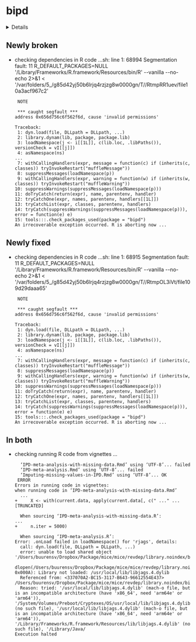 # bipd

<details>

* Version: 0.3
* GitHub: NA
* Source code: https://github.com/cran/bipd
* Date/Publication: 2022-06-05 16:10:05 UTC
* Number of recursive dependencies: 152

Run `revdepcheck::revdep_details(, "bipd")` for more info

</details>

## Newly broken

*   checking dependencies in R code ...sh: line 1: 68994 Segmentation fault: 11  R_DEFAULT_PACKAGES=NULL '/Library/Frameworks/R.framework/Resources/bin/R' --vanilla --no-echo 2>&1 < '/var/folders/5_/g85d42yj50b6lrjq4rzjzg8w0000gn/T//RtmpRR1uev/file10a3acf967c2'
    ```
     NOTE
    
     *** caught segfault ***
    address 0x656d756c6f562f6d, cause 'invalid permissions'
    
    Traceback:
     1: dyn.load(file, DLLpath = DLLpath, ...)
     2: library.dynam(lib, package, package.lib)
     3: loadNamespace(j <- i[[1L]], c(lib.loc, .libPaths()), versionCheck = vI[[j]])
     4: asNamespace(ns)
    ...
     7: withCallingHandlers(expr, message = function(c) if (inherits(c,     classes)) tryInvokeRestart("muffleMessage"))
     8: suppressMessages(loadNamespace(p))
     9: withCallingHandlers(expr, warning = function(w) if (inherits(w,     classes)) tryInvokeRestart("muffleWarning"))
    10: suppressWarnings(suppressMessages(loadNamespace(p)))
    11: doTryCatch(return(expr), name, parentenv, handler)
    12: tryCatchOne(expr, names, parentenv, handlers[[1L]])
    13: tryCatchList(expr, classes, parentenv, handlers)
    14: tryCatch(suppressWarnings(suppressMessages(loadNamespace(p))),     error = function(e) e)
    15: tools:::.check_packages_used(package = "bipd")
    An irrecoverable exception occurred. R is aborting now ...
    ```

## Newly fixed

*   checking dependencies in R code ...sh: line 1: 68915 Segmentation fault: 11  R_DEFAULT_PACKAGES=NULL '/Library/Frameworks/R.framework/Resources/bin/R' --vanilla --no-echo 2>&1 < '/var/folders/5_/g85d42yj50b6lrjq4rzjzg8w0000gn/T//RtmpOL3iVt/file109d29daaa65'
    ```
     NOTE
    
     *** caught segfault ***
    address 0x656d756c6f562f6d, cause 'invalid permissions'
    
    Traceback:
     1: dyn.load(file, DLLpath = DLLpath, ...)
     2: library.dynam(lib, package, package.lib)
     3: loadNamespace(j <- i[[1L]], c(lib.loc, .libPaths()), versionCheck = vI[[j]])
     4: asNamespace(ns)
    ...
     7: withCallingHandlers(expr, message = function(c) if (inherits(c,     classes)) tryInvokeRestart("muffleMessage"))
     8: suppressMessages(loadNamespace(p))
     9: withCallingHandlers(expr, warning = function(w) if (inherits(w,     classes)) tryInvokeRestart("muffleWarning"))
    10: suppressWarnings(suppressMessages(loadNamespace(p)))
    11: doTryCatch(return(expr), name, parentenv, handler)
    12: tryCatchOne(expr, names, parentenv, handlers[[1L]])
    13: tryCatchList(expr, classes, parentenv, handlers)
    14: tryCatch(suppressWarnings(suppressMessages(loadNamespace(p))),     error = function(e) e)
    15: tools:::.check_packages_used(package = "bipd")
    An irrecoverable exception occurred. R is aborting now ...
    ```

## In both

*   checking running R code from vignettes ...
    ```
      ‘IPD-meta-analysis-with-missing-data.Rmd’ using ‘UTF-8’... failed
      ‘IPD-meta-analysis.Rmd’ using ‘UTF-8’... failed
      ‘Imputing-missing-values-in-IPD.Rmd’ using ‘UTF-8’... OK
     ERROR
    Errors in running code in vignettes:
    when running code in ‘IPD-meta-analysis-with-missing-data.Rmd’
      ...
    +     X <- with(current.data, apply(current.data[, c(" ..." ... [TRUNCATED] 
    
      When sourcing ‘IPD-meta-analysis-with-missing-data.R’:
    ...
    +     n.iter = 5000)
    
      When sourcing ‘IPD-meta-analysis.R’:
    Error: .onLoad failed in loadNamespace() for 'rjags', details:
      call: dyn.load(file, DLLpath = DLLpath, ...)
      error: unable to load shared object '/Users/buurensv/Dropbox/Package/mice/mice/revdep/library.noindex/bipd/rjags/libs/rjags.so':
      dlopen(/Users/buurensv/Dropbox/Package/mice/mice/revdep/library.noindex/bipd/rjags/libs/rjags.so, 0x000A): Library not loaded: /usr/local/lib/libjags.4.dylib
      Referenced from: <337070A2-BC15-3117-B643-96612554E437> /Users/buurensv/Dropbox/Package/mice/mice/revdep/library.noindex/bipd/rjags/libs/rjags.so
      Reason: tried: '/usr/local/lib/libjags.4.dylib' (mach-o file, but is an incompatible architecture (have 'x86_64', need 'arm64e' or 'arm64')), '/System/Volumes/Preboot/Cryptexes/OS/usr/local/lib/libjags.4.dylib' (no such file), '/usr/local/lib/libjags.4.dylib' (mach-o file, but is an incompatible architecture (have 'x86_64', need 'arm64e' or 'arm64')), '/Library/Frameworks/R.framework/Resources/lib/libjags.4.dylib' (no such file), '/Library/Java/
    Execution halted
    ```

